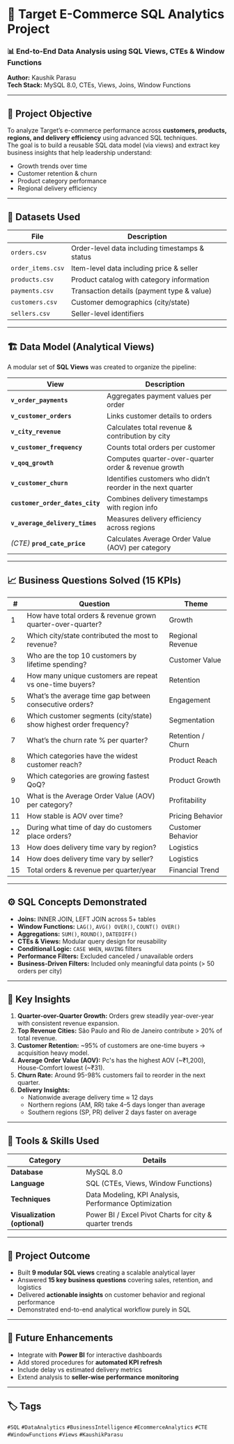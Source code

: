 # 🛒 Target E-Commerce SQL Analytics Project

### 📊 End-to-End Data Analysis using SQL Views, CTEs & Window Functions  
**Author:** Kaushik Parasu  
**Tech Stack:** MySQL 8.0, CTEs, Views, Joins, Window Functions  

---

## 🎯 Project Objective

To analyze Target’s e-commerce performance across **customers, products, regions, and delivery efficiency** using advanced SQL techniques.  
The goal is to build a reusable SQL data model (via views) and extract key business insights that help leadership understand:
- Growth trends over time  
- Customer retention & churn  
- Product category performance  
- Regional delivery efficiency  

---

## 🧩 Datasets Used

| File | Description |
|------|--------------|
| `orders.csv` | Order-level data including timestamps & status |
| `order_items.csv` | Item-level data including price & seller |
| `products.csv` | Product catalog with category information |
| `payments.csv` | Transaction details (payment type & value) |
| `customers.csv` | Customer demographics (city/state) |
| `sellers.csv` | Seller-level identifiers |

---

## 🏗️ Data Model (Analytical Views)

A modular set of **SQL Views** was created to organize the pipeline:

| View | Description |
|------|--------------|
| **`v_order_payments`** | Aggregates payment values per order |
| **`v_customer_orders`** | Links customer details to orders |
| **`v_city_revenue`** | Calculates total revenue & contribution by city |
| **`v_customer_frequency`** | Counts total orders per customer |
| **`v_qoq_growth`** | Computes quarter-over-quarter order & revenue growth |
| **`v_customer_churn`** | Identifies customers who didn’t reorder in the next quarter |
| **`customer_order_dates_city`** | Combines delivery timestamps with region info |
| **`v_average_delivery_times`** | Measures delivery efficiency across regions |
| *(CTE)* **`prod_cate_price`** | Calculates Average Order Value (AOV) per category |

---

## 📈 Business Questions Solved (15 KPIs)

| # | Question | Theme |
|---|-----------|--------|
| 1 | How have total orders & revenue grown quarter-over-quarter? | Growth |
| 2 | Which city/state contributed the most to revenue? | Regional Revenue |
| 3 | Who are the top 10 customers by lifetime spending? | Customer Value |
| 4 | How many unique customers are repeat vs one-time buyers? | Retention |
| 5 | What’s the average time gap between consecutive orders? | Engagement |
| 6 | Which customer segments (city/state) show highest order frequency? | Segmentation |
| 7 | What’s the churn rate % per quarter? | Retention / Churn |
| 8 | Which categories have the widest customer reach? | Product Reach |
| 9 | Which categories are growing fastest QoQ? | Product Growth |
| 10 | What is the Average Order Value (AOV) per category? | Profitability |
| 11 | How stable is AOV over time? | Pricing Behavior |
| 12 | During what time of day do customers place orders? | Customer Behavior |
| 13 | How does delivery time vary by region? | Logistics |
| 14 | How does delivery time vary by seller? | Logistics |
| 15 | Total orders & revenue per quarter/year | Financial Trend |

---

## ⚙️ SQL Concepts Demonstrated

- **Joins:** INNER JOIN, LEFT JOIN across 5+ tables  
- **Window Functions:** `LAG()`, `AVG() OVER()`, `COUNT() OVER()`  
- **Aggregations:** `SUM()`, `ROUND()`, `DATEDIFF()`  
- **CTEs & Views:** Modular query design for reusability  
- **Conditional Logic:** `CASE WHEN`, `HAVING` filters  
- **Performance Filters:** Excluded canceled / unavailable orders  
- **Business-Driven Filters:** Included only meaningful data points (> 50 orders per city)

---

## 🧠 Key Insights

1. **Quarter-over-Quarter Growth:** Orders grew steadily year-over-year with consistent revenue expansion.  
2. **Top Revenue Cities:** São Paulo and Rio de Janeiro contribute > 20% of total revenue.  
3. **Customer Retention:** ~95% of customers are one-time buyers → acquisition heavy model.  
4. **Average Order Value (AOV):** Pc's has the highest AOV (~₹1,200), House-Comfort lowest (~₹31).  
5. **Churn Rate:** Around 95-98% customers fail to reorder in the next quarter.  
6. **Delivery Insights:**  
   - Nationwide average delivery time ≈ 12 days  
   - Northern regions (AM, RR) take 4–5 days longer than average  
   - Southern regions (SP, PR) deliver 2 days faster on average  

---

## 🧰 Tools & Skills Used

| Category | Details |
|-----------|----------|
| **Database** | MySQL 8.0 |
| **Language** | SQL (CTEs, Views, Window Functions) |
| **Techniques** | Data Modeling, KPI Analysis, Performance Optimization |
| **Visualization (optional)** | Power BI / Excel Pivot Charts for city & quarter trends |


---

## 🏁 Project Outcome

- Built **9 modular SQL views** creating a scalable analytical layer  
- Answered **15 key business questions** covering sales, retention, and logistics  
- Delivered **actionable insights** on customer behavior and regional performance  
- Demonstrated end-to-end analytical workflow purely in SQL  

---

## 🧩 Future Enhancements

- Integrate with **Power BI** for interactive dashboards  
- Add stored procedures for **automated KPI refresh**  
- Include delay vs estimated delivery metrics  
- Extend analysis to **seller-wise performance monitoring**

---

## 🏷️ Tags

`#SQL`  `#DataAnalytics`  `#BusinessIntelligence`  `#EcommerceAnalytics`  `#CTE`  `#WindowFunctions`  `#Views`  `#KaushikParasu`


